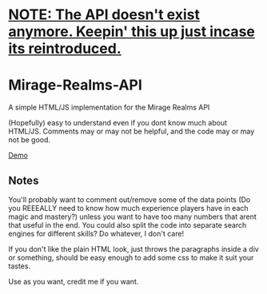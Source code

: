 # <ins>**NOTE: The API doesn't exist anymore. Keepin' this up just incase its reintroduced.**</ins>

# Mirage-Realms-API
A simple HTML/JS implementation for the Mirage Realms API

(Hopefully) easy to understand even if you dont know much about HTML/JS. Comments may or may not be helpful, and the code may or may not be good.

[Demo](https://laskipaska.github.io/Mirage-Realms-API/mirage-api.html)

## Notes

You'll probably want to comment out/remove some of the data points (Do you REEEALLY need to know how much experience players have in each magic and mastery?) unless you want to have too many numbers that arent that useful in the end. You could also split the code into separate search engines for different skills? Do whatever, I don't care!

If you don't like the plain HTML look, just throws the paragraphs inside a div or something, should be easy enough to add some css to make it suit your tastes.

Use as you want, credit me if you want.
